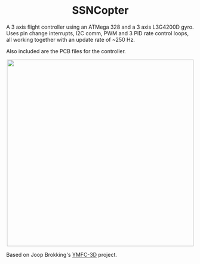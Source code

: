 <h1 align="center">SSNCopter</h1>

A 3 axis flight controller using an ATMega 328 and a 3 axis L3G4200D gyro. 
Uses pin change interrupts, I2C comm, PWM and 3 PID rate control loops, all working together with an update rate of ~250 Hz.

Also included are the PCB files for the controller.

<p align='center'>
<img src='https://github.com/karnikram/ssn-copter/blob/master/flightcontroller.jpg' width='500px'/>
</p>

Based on Joop Brokking's [YMFC-3D](http://www.brokking.net/ymfc-3d_main.html) project.
